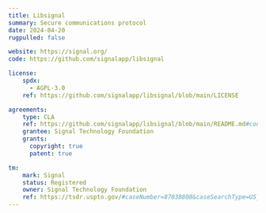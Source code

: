 ```yaml
---
title: Libsignal
summary: Secure communications protocol
date: 2024-04-20
rugpulled: false

website: https://signal.org/
code: https://github.com/signalapp/libsignal

license:
    spdx:
      - AGPL-3.0
    ref: https://github.com/signalapp/libsignal/blob/main/LICENSE

agreements:
    type: CLA
    ref: https://github.com/signalapp/libsignal/blob/main/README.md#contributions
    grantee: Signal Technology Foundation
    grants:
      copyright: true
      patent: true

tm:
    mark: Signal
    status: Registered
    owner: Signal Technology Foundation
    ref: https://tsdr.uspto.gov/#caseNumber=87038808&caseSearchType=US_APPLICATION&caseType=DEFAULT&searchType=statusSearch
---
```

